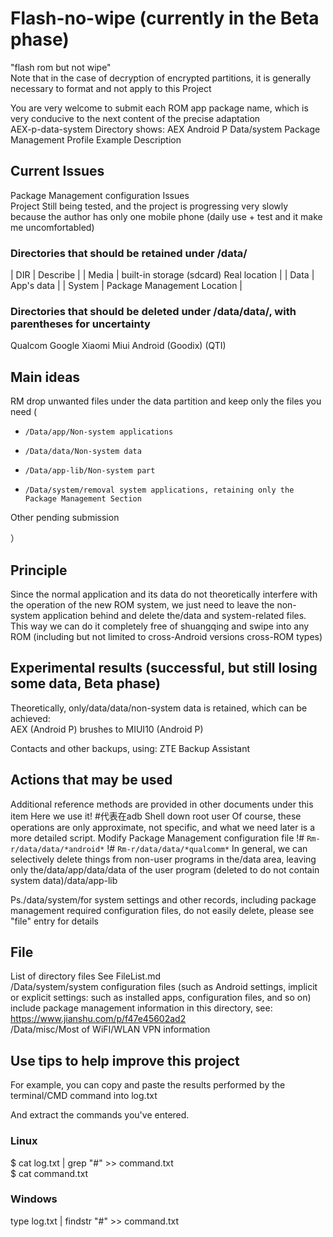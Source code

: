 # Flash-no-wipe (currently in the Beta phase)
"flash rom but not wipe"  
Note that in the case of decryption of encrypted partitions, it is generally necessary to format and not apply to this Project  

You are very welcome to submit each ROM app package name, which is very conducive to the next content of the precise adaptation  
AEX-p-data-system Directory shows: AEX Android P Data/system Package Management Profile Example Description  

## Current Issues

Package Management configuration Issues  
Project Still being tested, and the project is progressing very slowly because the author has only one mobile phone (daily use + test and it make me uncomfortabled)  

### Directories that should be retained under /data/
| DIR       | Describe                                  |
| Media     |  built-in storage (sdcard) Real location  |
| Data      |  App's data                               |
| System    |  Package Management Location              |

### Directories that should be deleted under /data/data/, with parentheses for uncertainty
Qualcom
Google
Xiaomi
Miui
Android
(Goodix)
(QTI)

## Main ideas
RM drop unwanted files under the data partition and keep only the files you need (  
-	  /Data/app/Non-system applications  
-	  /Data/data/Non-system data  
-	  /Data/app-lib/Non-system part  
-     /Data/system/removal system applications, retaining only the Package Management Section  
Other pending submission

）

## Principle

Since the normal application and its data do not theoretically interfere with the operation of the new ROM system, we just need to leave the non-system application behind and delete the/data and system-related files.  
This way we can do it completely free of shuangqing and swipe into any ROM (including but not limited to cross-Android versions  cross-ROM types)

## Experimental results (successful, but still losing some data, Beta phase)
Theoretically, only/data/data/non-system data is retained, which can be achieved:  
AEX (Android P) brushes to MIUI10 (Android P)  

Contacts and other backups, using: ZTE Backup Assistant  


## Actions that may be used
Additional reference methods are provided in other documents under this item
Here we use it! #代表在adb Shell down root user
Of course, these operations are only approximate, not specific, and what we need later is a more detailed script.
Modify Package Management configuration file
!# ```Rm-r/data/data/*android*```
!# ```Rm-r/data/data/*qualcomm*```
In general, we can selectively delete things from non-user programs in the/data area, leaving only the/data/app/data/data of the user program (deleted to do not contain system data)/data/app-lib  

Ps./data/system/for system settings and other records, including package management required configuration files, do not easily delete, please see "file" entry for details  

## File
List of directory files See FileList.md  
/Data/system/system configuration files (such as Android settings, implicit or explicit settings: such as installed apps, configuration files, and so on) include package management information in this directory, see: https://www.jianshu.com/p/f47e45602ad2  
/Data/misc/Most of WiFI/WLAN VPN information  

## Use tips to help improve this project
For example, you can copy and paste the results performed by the terminal/CMD command into log.txt

And extract the commands you've entered.
### Linux
$ cat log.txt | grep "#" >> command.txt  
$ cat command.txt  

### Windows
type log.txt | findstr "#" >> command.txt 
